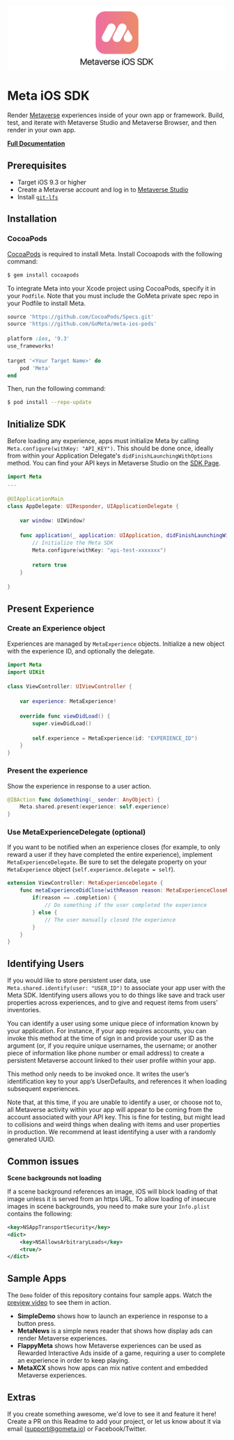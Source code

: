 ![Meta iOS SDK](logo.png?raw=true "Meta iOS SDK")

# Meta iOS SDK

Render [Metaverse](https://gometa.io) experiences inside of your own app or framework. Build, test, and iterate with Metaverse Studio and Metaverse Browser, and then render in your own app.

[**Full Documentation**](https://gometa.github.io/meta-ios-sdk/Classes/Meta.html)

## Prerequisites

- Target iOS 9.3 or higher
- Create a Metaverse account and log in to [Metaverse Studio](https://studio.gometa.io)
- Install [`git-lfs`](https://git-lfs.github.com/)

## Installation

### CocoaPods

[CocoaPods](http://cocoapods.org) is required to install Meta. Install Cocoapods with the following command:

```bash
$ gem install cocoapods
```

To integrate Meta into your Xcode project using CocoaPods, specify it in your `Podfile`. Note that you must include the GoMeta private spec repo in your Podfile to install Meta.

```ruby
source 'https://github.com/CocoaPods/Specs.git'
source 'https://github.com/GoMeta/meta-ios-pods'

platform :ios, '9.3'
use_frameworks!

target '<Your Target Name>' do
    pod 'Meta'
end
```

Then, run the following command:

```bash
$ pod install --repo-update
```

## Initialize SDK

Before loading any experience, apps must initialize Meta by calling `Meta.configure(withKey: "API_KEY")`. This should be done once, ideally from within your Application Delegate's `didFinishLaunchingWithOptions` method. You can find your API keys in Metaverse Studio on the [SDK Page](https://studio.gometa.io/sdk/keys).

```swift
import Meta
...

@UIApplicationMain
class AppDelegate: UIResponder, UIApplicationDelegate {

    var window: UIWindow?

    func application(_ application: UIApplication, didFinishLaunchingWithOptions launchOptions: [UIApplicationLaunchOptionsKey: Any]?) -> Bool {
    	// Initialize the Meta SDK
        Meta.configure(withKey: "api-test-xxxxxxx")

        return true
    }

}
```

## Present Experience

### Create an Experience object

Experiences are managed by `MetaExperience` objects. Initialize a new object with the experience ID, and optionally the delegate.

```swift
import Meta
import UIKit

class ViewController: UIViewController {

	var experience: MetaExperience!

	override func viewDidLoad() {
		super.viewDidLoad()

		self.experience = MetaExperience(id: "EXPERIENCE_ID")
	}
}
```

### Present the experience

Show the experience in response to a user action.

```swift
@IBAction func doSomething(_ sender: AnyObject) {
	Meta.shared.present(experience: self.experience)
}
```

### Use MetaExperienceDelegate (optional)

If you want to be notified when an experience closes (for example, to only reward a user if they have completed the entire experience), implement `MetaExperienceDelegate`. Be sure to set the delegate property on your `MetaExperience` object (`self.experience.delegate = self`).

```swift
extension ViewController: MetaExperienceDelegate {
	func metaExperienceDidClose(withReason reason: MetaExperienceCloseReason) {
        if(reason == .completion) {
            // Do something if the user completed the experience
        } else {
            // The user manually closed the experience
        }
    }
}
```

## Identifying Users

If you would like to store persistent user data, use `Meta.shared.identify(user: "USER_ID")` to associate your app user with the Meta SDK. Identifying users allows you to do things like save and track user properties across experiences, and to give and request items from users’ inventories.

You can identify a user using some unique piece of information known by your application. For instance, if your app requires accounts, you can invoke this method at the time of sign in and provide your user ID as the argument (or, if you require unique usernames, the username; or another piece of information like phone number or email address) to create a persistent Metaverse account linked to their user profile within your app.

This method only needs to be invoked once. It writes the user’s identification key to your app’s UserDefaults, and references it when loading subsequent experiences.

Note that, at this time, if you are unable to identify a user, or choose not to, all Metaverse activity within your app will appear to be coming from the account associated with your API key. This is fine for testing, but might lead to collisions and weird things when dealing with items and user properties in production. We recommend at least identifying a user with a randomly generated UUID.

## Common issues

**Scene backgrounds not loading**

If a scene background references an image, iOS will block loading of that image unless it is served from an https URL. To allow loading of insecure images in scene backgrounds, you need to make sure your `Info.plist` contains the following:

```xml
<key>NSAppTransportSecurity</key>
<dict>
    <key>NSAllowsArbitraryLoads</key>
    <true/>
</dict>
```

## Sample Apps

The `Demo` folder of this repository contains four sample apps. Watch the [preview video](https://www.youtube.com/watch?v=yJdRIZD6N04) to see them in action.

- **SimpleDemo** shows how to launch an experience in response to a button press.
- **MetaNews** is a simple news reader that shows how display ads can render Metaverse experiences.
- **FlappyMeta** shows how Metaverse experiences can be used as Rewarded Interactive Ads inside of a game, requiring a user to complete an experience in order to keep playing.
- **MetaXCX** shows how apps can mix native content and embedded Metaverse experiences.

## Extras

If you create something awesome, we'd love to see it and feature it here! Create a PR on this Readme to add your project, or let us know about it via email (support@gometa.io) or Facebook/Twitter.
